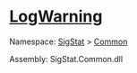 # [LogWarning](./ILoggerObjectExtensions-100663348.md)

Namespace: [SigStat]() > [Common](./../README.md)

Assembly: SigStat.Common.dll

